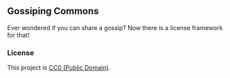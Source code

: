 ## Gossiping Commons

Ever wondered if you can share a gossip? Now there is a license framework for that!

### License 

This project is [CC0 (Public Domain)](https://creativecommons.org/share-your-work/public-domain/).
